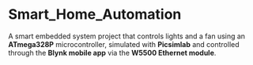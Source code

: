 # Smart_Home_Automation
A smart embedded system project that controls lights and a fan using an **ATmega328P** microcontroller, simulated with **Picsimlab** and controlled through the **Blynk mobile app** via the **W5500 Ethernet module**.
